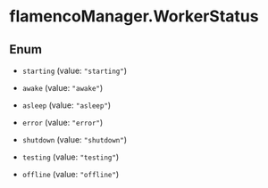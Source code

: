 # flamencoManager.WorkerStatus

## Enum


* `starting` (value: `"starting"`)

* `awake` (value: `"awake"`)

* `asleep` (value: `"asleep"`)

* `error` (value: `"error"`)

* `shutdown` (value: `"shutdown"`)

* `testing` (value: `"testing"`)

* `offline` (value: `"offline"`)


